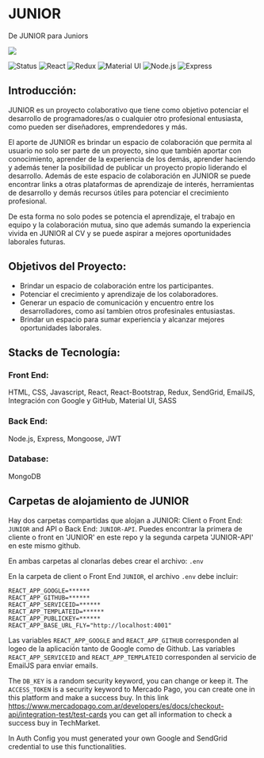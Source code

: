 # JUNIOR
De JUNIOR para Juniors

<p align='left'>
    <img src='https://res.cloudinary.com/djgghmpgh/image/upload/v1665672746/JuniorLogo_pitmgl.png' </img>
</p>


![Status](https://img.shields.io/badge/Status-Deployed-orange)
![React](https://shields.io/badge/FrontEnd-React-green?logo=react&style=plastic)
![Redux](https://shields.io/badge/FrontEnd-Redux-green?logo=redux&style=plastic)
![Material UI](https://shields.io/badge/FrontEnd-MUI-green?logo=mui&style=plastic)
![Node.js](https://shields.io/badge/BackEnd-Node.js-violet?logo=nodedotjs&style=plastic)
![Express](https://shields.io/badge/BackEnd-Express-violet?logo=express&style=plastic)

## Introducción: 

JUNIOR es un proyecto colaborativo que tiene como objetivo potenciar el desarrollo de programadores/as o cualquier otro profesional entusiasta, como pueden ser diseñadores, emprendedores y más.

El aporte de JUNIOR es brindar un espacio de colaboración que permita al usuario no solo ser parte de un proyecto, sino que también aportar con conocimiento, aprender de la experiencia de los demás, aprender haciendo y además tener la posibilidad de publicar un proyecto propio liderando el desarrollo. Además de este espacio de colaboración en JUNIOR se puede encontrar links a otras plataformas de aprendizaje de interés, herramientas de desarrollo y demás recursos útiles para potenciar el crecimiento profesional.

De esta forma no solo podes se potencia el aprendizaje, el trabajo en equipo y la colaboración mutua, sino que además sumando la experiencia vivida en JUNIOR al CV y se puede aspirar a mejores oportunidades laborales futuras.

## Objetivos del Proyecto:

- Brindar un espacio de colaboración entre los participantes.
- Potenciar el crecimiento y aprendizaje de los colaboradores. 
- Generar un espacio de comunicación y encuentro entre los desarrolladores, como así tambíen otros profesinales entusiastas.
- Brindar un espacio para sumar experiencia y alcanzar mejores oportunidades laborales.

## Stacks de Tecnología:

### Front End:
HTML, CSS, Javascript, React, React-Bootstrap, Redux, SendGrid, EmailJS, Integración con Google y GitHub, Material UI, SASS

### Back End:
Node.js, Express, Mongoose, JWT

### Database:
MongoDB

## Carpetas de alojamiento de JUNIOR

Hay dos carpetas compartidas que alojan a JUNIOR: Client o Front End: `JUNIOR` and API o Back End: `JUNIOR-API`.
Puedes encontrar la primera de cliente o front en 'JUNIOR' en este repo y la segunda carpeta 'JUNIOR-API' en este mismo github.

En ambas carpetas al clonarlas debes crear el archivo: `.env`

En la carpeta de client o Front End `JUNIOR`, el archivo `.env` debe incluir:

```
REACT_APP_GOOGLE=******
REACT_APP_GITHUB=******
REACT_APP_SERVICEID=******
REACT_APP_TEMPLATEID=******
REACT_APP_PUBLICKEY=******
REACT_APP_BASE_URL_FLY="http://localhost:4001"
```

Las variables `REACT_APP_GOOGLE` and `REACT_APP_GITHUB` corresponden al logeo de la aplicación tanto de Google como de Github. Las variables `REACT_APP_SERVICEID` and `REACT_APP_TEMPLATEID` corresponden al servicio de EmailJS para enviar emails. 

The `DB_KEY` is a random security keyword, you can change or keep it. 
The `ACCESS_TOKEN` is a security keyword to Mercado Pago, you can create one in this platform and make a success buy. In this link https://www.mercadopago.com.ar/developers/es/docs/checkout-api/integration-test/test-cards you can get all information to check a success buy in TechMarket.

In Auth Config you must generated your own Google and SendGrid credential to use this functionalities.
